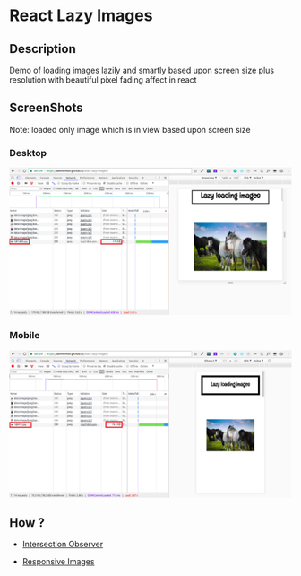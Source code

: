 # React Lazy Images

## Description
Demo of loading images lazily and smartly based upon screen size plus resolution with beautiful pixel fading affect in react 

## ScreenShots

Note: loaded only image which is in view based upon screen size

### Desktop

![Screenshot](https://raw.githubusercontent.com/iammemon/react-lazy-images/screenshot/images/1.png)

### Mobile 

![Screenshot](https://raw.githubusercontent.com/iammemon/react-lazy-images/screenshot/images/2.png)

## How ?

* [Intersection Observer](https://developer.mozilla.org/en-US/docs/Web/API/Intersection_Observer_API)

* [Responsive Images](https://developer.mozilla.org/en-US/docs/Learn/HTML/Multimedia_and_embedding/Responsive_images)
